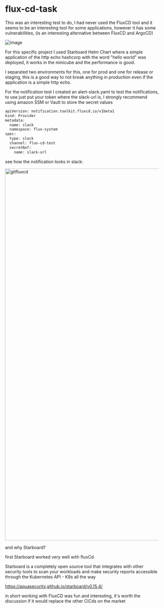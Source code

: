 # flux-cd-task

This was an interesting test to do, I had never used the FluxCD tool and it seems to be an interesting tool for some applications, however it has some vulnerabilities, (is an interesting alternative between FluxCD and ArgoCD)

![image](https://user-images.githubusercontent.com/23500408/168316826-3b7fcde6-8ae4-4663-9cf8-5242c56a1757.png)

For this specific project I used Starboard Helm Chart where a simple application of the http echo hashcorp with the word "hello world" was deployed, it works in the minicube and the performance is good.

I separated two environments for this, one for prod and one for release or staging, this is a good way to not break anything in production even if the application is a simple http echo.


For the notification test I created an alert-slack.yaml to test the notifications, to use just put your token where the slack-url is, I strongly recommend using amazon SSM or Vault to store the secret values

```bash
apiVersion: notification.toolkit.fluxcd.io/v1beta1
kind: Provider
metadata:
  name: slack
  namespace: flux-system
spec:
  type: slack
  channel: flux-cd-test
  secretRef:
    name: slack-url
```
see how the notification looks in slack:

<img width="1215" alt="gitfluxcd" src="https://user-images.githubusercontent.com/23500408/168318551-0d3f55db-7c9a-4f44-bb19-29a6caa000b8.png">

and why Starboard?

first Starboard worked very well with fluxCd

Starboard is a completely open source tool that integrates with other security tools to scan your workloads and make security reports accessible through the Kubernetes API - K8s all the way

https://aquasecurity.github.io/starboard/v0.15.4/

in short working with FluxCD was fun and interesting, it's worth the discussion if it would replace the other CiCds on the market



